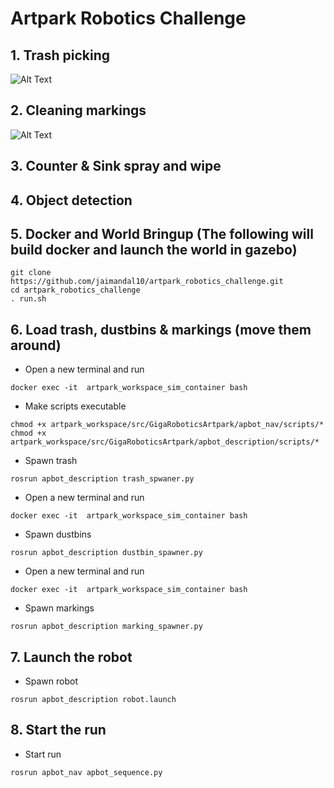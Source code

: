 # Artpark Robotics Challenge

## 1. Trash picking
![Alt Text](https://github.com/jaimandal10/artpark_robotics_challenge/blob/main/media/trash_picking.gif)


## 2. Cleaning markings
![Alt Text](https://github.com/jaimandal10/artpark_robotics_challenge/blob/main/media/marking_cleaning.gif)

## 3. Counter & Sink spray and wipe

## 4. Object detection


## 5. Docker and World Bringup (The following will build docker and launch the world in gazebo)

```
git clone https://github.com/jaimandal10/artpark_robotics_challenge.git
cd artpark_robotics_challenge
. run.sh
```

## 6. Load trash, dustbins & markings (move them around)

* Open a new terminal and run
```
docker exec -it  artpark_workspace_sim_container bash
```

* Make scripts executable
```
chmod +x artpark_workspace/src/GigaRoboticsArtpark/apbot_nav/scripts/*
chmod +x artpark_workspace/src/GigaRoboticsArtpark/apbot_description/scripts/*
```

* Spawn trash
```
rosrun apbot_description trash_spwaner.py
```

* Open a new terminal and run
```
docker exec -it  artpark_workspace_sim_container bash
```

* Spawn dustbins
```
rosrun apbot_description dustbin_spawner.py
```

* Open a new terminal and run
```
docker exec -it  artpark_workspace_sim_container bash
```

* Spawn markings
```
rosrun apbot_description marking_spawner.py
```

## 7. Launch the robot

* Spawn robot
```
rosrun apbot_description robot.launch
```

## 8. Start the run

* Start run
```
rosrun apbot_nav apbot_sequence.py
```
